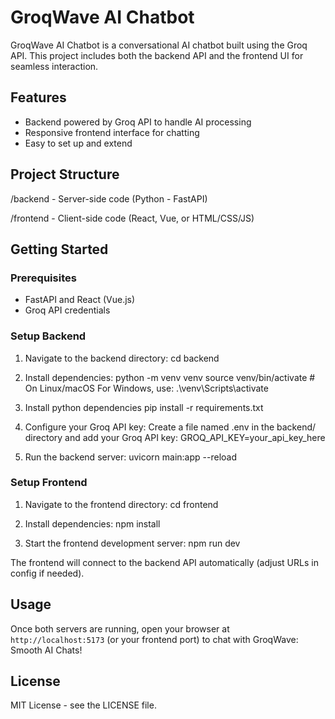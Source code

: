 # GroqWave AI Chatbot

GroqWave AI Chatbot is a conversational AI chatbot built using the Groq API. This project includes both the backend API and the frontend UI for seamless interaction.

## Features

- Backend powered by Groq API to handle AI processing
- Responsive frontend interface for chatting
- Easy to set up and extend

## Project Structure
/backend - Server-side code (Python - FastAPI)

/frontend - Client-side code (React, Vue, or HTML/CSS/JS)

## Getting Started

### Prerequisites

- FastAPI and React (Vue.js)
- Groq API credentials

### Setup Backend

1. Navigate to the backend directory:
cd backend

2. Install dependencies:
python -m venv venv
source venv/bin/activate # On Linux/macOS
For Windows, use: .\venv\Scripts\activate

3. Install python dependencies
pip install -r requirements.txt

4. Configure your Groq API key:
Create a file named .env in the backend/ directory and add your Groq API key:
GROQ_API_KEY=your_api_key_here

5. Run the backend server:
uvicorn main:app --reload

### Setup Frontend

1. Navigate to the frontend directory:
cd frontend

2. Install dependencies:
npm install

3. Start the frontend development server:
npm run dev

The frontend will connect to the backend API automatically (adjust URLs in config if needed).

## Usage

Once both servers are running, open your browser at `http://localhost:5173` (or your frontend port) to chat with GroqWave: Smooth AI Chats!

## License

MIT License - see the LICENSE file.
